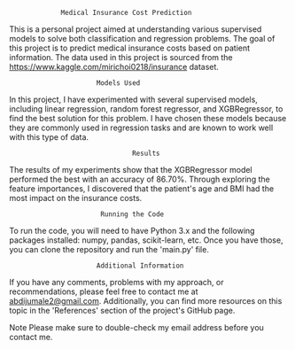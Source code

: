                  Medical Insurance Cost Prediction
                 
This is a personal project aimed at understanding various supervised models to solve both classification and regression problems. The goal of this project is to predict medical insurance costs based on patient information. The data used in this project is sourced from the https://www.kaggle.com/mirichoi0218/insurance dataset.

                          Models Used
                          
In this project, I have experimented with several supervised models, including linear regression, random forest regressor, and XGBRegressor, to find the best solution for this problem. I have chosen these models because they are commonly used in regression tasks and are known to work well with this type of data.

                                   Results
                                   
The results of my experiments show that the XGBRegressor model performed the best with an accuracy of 86.70%. Through exploring the feature importances, I discovered that the patient's age and BMI had the most impact on the insurance costs.

                           Running the Code
                           
To run the code, you will need to have Python 3.x and the following packages installed: numpy, pandas, scikit-learn, etc. Once you have those, you can clone the repository and run the 'main.py' file.

                          Additional Information
                          
If you have any comments, problems with my approach, or recommendations, please feel free to contact me at abdijumale2@gmail.com. Additionally, you can find more resources on this topic in the 'References' section of the project's GitHub page.

Note
Please make sure to double-check my email address before you contact me.



